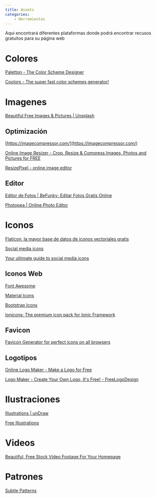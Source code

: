 ```yaml
---
title: Assets
categories:
    - Herramientas
---
```


Aqui encontrará diferentes plataformas donde podrá encontrar recusos gratuitos para su página web

<!-- more -->

# Colores

[](https://aulacm.com/gama-colores-diseno-grafico-web/)

[](https://color.adobe.com/es/create/color-wheel)

[Paletton - The Color Scheme Designer](https://paletton.com/#uid=1000u0kllllaFw0g0qFqFg0w0aF)

[Coolors - The super fast color schemes generator!](https://coolors.co/)

# Imagenes

[Beautiful Free Images & Pictures | Unsplash](https://unsplash.com/)

[](https://pixabay.com/es/)

## Optimización

[](https://tinyjpg.com/)

[https://imagecompressor.com/](https://imagecompressor.com/)

[Online Image Resizer - Crop, Resize & Compress Images, Photos and Pictures for FREE](https://resizeimage.net/)

[ResizePixel - online image editor](https://www.resizepixel.com/)

## Editor

[Editor de Fotos | BeFunky: Editar Fotos Gratis Online](https://www.befunky.com/es/crear/editor-de-fotos/)

[Photopea | Online Photo Editor](https://www.photopea.com/)

# Iconos

[Flaticon, la mayor base de datos de iconos vectoriales gratis](https://www.flaticon.es/)

[Social media icons](https://www.iconfinder.com/social-media-icons)

[Your ultimate guide to social media icons](https://sproutsocial.com/insights/social-media-icons/)

## Iconos Web

[Font Awesome](https://fontawesome.com/)

[Material Icons](https://material.io/resources/icons/?style=baseline)

[Bootstrap Icons](https://icons.getbootstrap.com/)

[Ionicons: The premium icon pack for Ionic Framework](https://ionicons.com/)

## Favicon

[Favicon Generator for perfect icons on all browsers](https://realfavicongenerator.net/)

## Logotipos

[Online Logo Maker - Make a Logo for Free](https://www.designevo.com/es/logo-maker/)

[Logo Maker - Create Your Own Logo, It's Free! - FreeLogoDesign](https://es.freelogodesign.org/)

# Ilustraciones

[Illustrations | unDraw](https://undraw.co/illustrations)

[Free Illustrations](https://iconscout.com/free-illustrations)

# Videos

[Beautiful, Free Stock Video Footage For Your Homepage](https://coverr.co/)

# Patrones

[Subtle Patterns](https://www.toptal.com/designers/subtlepatterns/)
